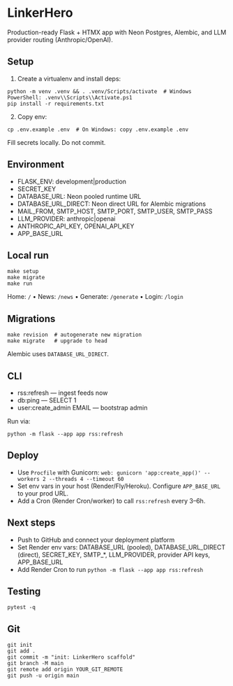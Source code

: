 # LinkerHero

Production-ready Flask + HTMX app with Neon Postgres, Alembic, and LLM provider routing (Anthropic/OpenAI).

## Setup

1. Create a virtualenv and install deps:

```
python -m venv .venv && . .venv/Scripts/activate  # Windows PowerShell: .venv\\Scripts\\Activate.ps1
pip install -r requirements.txt
```

2. Copy env:

```
cp .env.example .env  # On Windows: copy .env.example .env
```

Fill secrets locally. Do not commit.

## Environment

- FLASK_ENV: development|production
- SECRET_KEY
- DATABASE_URL: Neon pooled runtime URL
- DATABASE_URL_DIRECT: Neon direct URL for Alembic migrations
- MAIL_FROM, SMTP_HOST, SMTP_PORT, SMTP_USER, SMTP_PASS
- LLM_PROVIDER: anthropic|openai
- ANTHROPIC_API_KEY, OPENAI_API_KEY
- APP_BASE_URL

## Local run

```
make setup
make migrate
make run
```

Home: `/` • News: `/news` • Generate: `/generate` • Login: `/login`

## Migrations

```
make revision  # autogenerate new migration
make migrate   # upgrade to head
```

Alembic uses `DATABASE_URL_DIRECT`.

## CLI

- rss:refresh — ingest feeds now
- db:ping — SELECT 1
- user:create_admin EMAIL — bootstrap admin

Run via:

```
python -m flask --app app rss:refresh
```

## Deploy

- Use `Procfile` with Gunicorn: `web: gunicorn 'app:create_app()' --workers 2 --threads 4 --timeout 60`
- Set env vars in your host (Render/Fly/Heroku). Configure `APP_BASE_URL` to your prod URL.
- Add a Cron (Render Cron/worker) to call `rss:refresh` every 3–6h.

## Next steps

- Push to GitHub and connect your deployment platform
- Set Render env vars: DATABASE_URL (pooled), DATABASE_URL_DIRECT (direct), SECRET_KEY, SMTP_*, LLM_PROVIDER, provider API keys, APP_BASE_URL
- Add Render Cron to run `python -m flask --app app rss:refresh`

## Testing

```
pytest -q
```

## Git

```
git init
git add .
git commit -m "init: LinkerHero scaffold"
git branch -M main
git remote add origin YOUR_GIT_REMOTE
git push -u origin main
```

